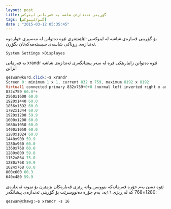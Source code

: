 ```yaml
---
layout: post
title: گۆڕینی ئەندازەی شاشە بە فەرمانی لینوکس
tags: [گنو/لینوکس]
date : "2015-03-12 05:35:45"
---
```


بۆ گۆڕینی قەبارەی شاشە لە لینوکسی-ئێلێمێنتری ئێوە دەتوانن لە مەسیری خوارەوە ئەندازەی ڕوناکی شاسەی سیستەمەکەتان بگۆڕن.

```
System Settings >Displayes
```

بە فەرمانی xrandr ئێوە دەتوانن زانیاریێکی فرە لە سەر پیشانگەری ئەندازەی شاشە بزانن!

```powershell
qezwan@kurd.click:~$ xrandr
Screen 0: minimum 1 x 1, current 832 x 759, maximum 8192 x 8192
Virtual1 connected primary 832x759+0+0 (normal left inverted right x axis y axis) 0mm x 0mm
832x759 60.0*+
2560x1600 60.0
1920x1440 60.0
1856x1392 60.0
1792x1344 60.0
1920x1200 59.9
1600x1200 60.0
1680x1050 60.0
1400x1050 60.0
1280x1024 60.0
1440x900 59.9
1280x960 60.0
1360x768 60.0
1280x800 59.8
1152x864 75.0
1280x768 59.9
1024x768 60.0
800x600 60.3
640x480 59.9
```

ئێوە دەبێ بەم جۆرە فەرمانەکە بنووسن.واتە ڕێزی قەبارەکان بژمێرن بۆ نمونە ئەندازەی 1280×768 کە لە ڕیزی ١٦یە، بەم جۆرە دەنووسرێت بۆ گۆڕینی ئەندازەی پیشانگەر:

```shell
qezwan@chawg:~$ xrandr -s 16
```



